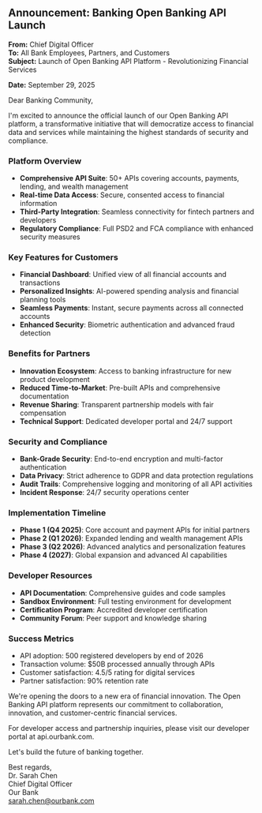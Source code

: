 ## Announcement: Banking Open Banking API Launch

**From:** Chief Digital Officer  
**To:** All Bank Employees, Partners, and Customers  
**Subject:** Launch of Open Banking API Platform - Revolutionizing Financial Services  

**Date:** September 29, 2025  

Dear Banking Community,  

I'm excited to announce the official launch of our Open Banking API platform, a transformative initiative that will democratize access to financial data and services while maintaining the highest standards of security and compliance.  

### Platform Overview
- **Comprehensive API Suite**: 50+ APIs covering accounts, payments, lending, and wealth management
- **Real-time Data Access**: Secure, consented access to financial information
- **Third-Party Integration**: Seamless connectivity for fintech partners and developers
- **Regulatory Compliance**: Full PSD2 and FCA compliance with enhanced security measures

### Key Features for Customers
- **Financial Dashboard**: Unified view of all financial accounts and transactions
- **Personalized Insights**: AI-powered spending analysis and financial planning tools
- **Seamless Payments**: Instant, secure payments across all connected accounts
- **Enhanced Security**: Biometric authentication and advanced fraud detection

### Benefits for Partners
- **Innovation Ecosystem**: Access to banking infrastructure for new product development
- **Reduced Time-to-Market**: Pre-built APIs and comprehensive documentation
- **Revenue Sharing**: Transparent partnership models with fair compensation
- **Technical Support**: Dedicated developer portal and 24/7 support

### Security and Compliance
- **Bank-Grade Security**: End-to-end encryption and multi-factor authentication
- **Data Privacy**: Strict adherence to GDPR and data protection regulations
- **Audit Trails**: Comprehensive logging and monitoring of all API activities
- **Incident Response**: 24/7 security operations center

### Implementation Timeline
- **Phase 1 (Q4 2025)**: Core account and payment APIs for initial partners
- **Phase 2 (Q1 2026)**: Expanded lending and wealth management APIs
- **Phase 3 (Q2 2026)**: Advanced analytics and personalization features
- **Phase 4 (2027)**: Global expansion and advanced AI capabilities

### Developer Resources
- **API Documentation**: Comprehensive guides and code samples
- **Sandbox Environment**: Full testing environment for development
- **Certification Program**: Accredited developer certification
- **Community Forum**: Peer support and knowledge sharing

### Success Metrics
- API adoption: 500 registered developers by end of 2026
- Transaction volume: $50B processed annually through APIs
- Customer satisfaction: 4.5/5 rating for digital services
- Partner satisfaction: 90% retention rate

We're opening the doors to a new era of financial innovation. The Open Banking API platform represents our commitment to collaboration, innovation, and customer-centric financial services.  

For developer access and partnership inquiries, please visit our developer portal at api.ourbank.com.  

Let's build the future of banking together.  

Best regards,  
Dr. Sarah Chen  
Chief Digital Officer  
Our Bank  
sarah.chen@ourbank.com